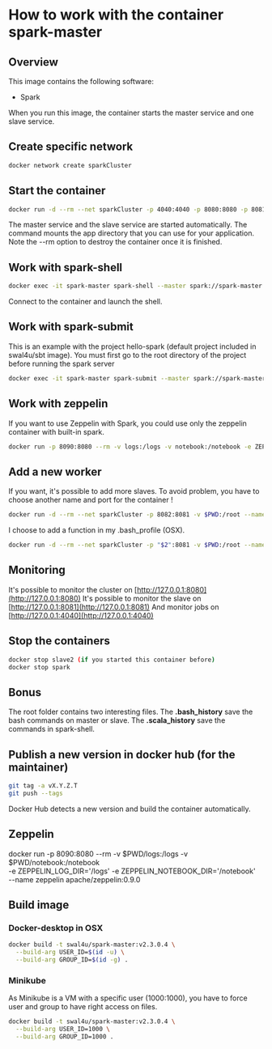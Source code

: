 # How to work with the container spark-master

## Overview

This image contains the following software:

- Spark

When you run this image, the container starts the master service and one slave service.

## Create specific network

```bash
docker network create sparkCluster
```

## Start the container

```bash
docker run -d --rm --net sparkCluster -p 4040:4040 -p 8080:8080 -p 8081:8081 -v $PWD:/app --name spark-master -h spark-master swal4u/spark-master:v2.3.0.4
```

The master service and the slave service are started automatically.
The command mounts the app directory that you can use for your application.
Note the --rm option to destroy the container once it is finished.

## Work with spark-shell

```bash
docker exec -it spark-master spark-shell --master spark://spark-master:7077 --executor-memory 2G
```

Connect to the container and launch the shell.

## Work with spark-submit

This is an example with the project hello-spark (default project included in swal4u/sbt image).
You must first go to the root directory of the project before running the spark server

```bash
docker exec -it spark-master spark-submit --master spark://spark-master:7077 --executor-memory 2G --class fr.stephanewalter.hello.Connexion target/scala-2.12/hello-spark_2.11-0.0.1.jar
```

## Work with zeppelin

If you want to use Zeppelin with Spark, you could use only the zeppelin container with built-in spark.

```bash
docker run -p 8090:8080 --rm -v logs:/logs -v notebook:/notebook -e ZEPPELIN_LOG_DIR=/logs -e ZEPPELIN_NOTEBOOK_DIR=/notebook --name zeppelin apache/zeppelin:0.9.0
```

## Add a new worker

If you want, it's possible to add more slaves.
To avoid problem, you have to choose another name and port for the container !

```bash
docker run -d --rm --net sparkCluster -p 8082:8081 -v $PWD:/root --name slave2 -h slave2 swal4u/spark-slave:v2.4.2.1
```

I choose to add a function in my .bash_profile (OSX).

```bash
docker run -d --rm --net sparkCluster -p "$2":8081 -v $PWD:/root --name "$1" -h "$1" swal4u/spark-slave:v2.4.2.1
```

## Monitoring

It's possible to monitor the cluster on [http://127.0.0.1:8080](http://127.0.0.1:8080)
It's possible to monitor the slave on [http://127.0.0.1:8081](http://127.0.0.1:8081)
And monitor jobs on [http://127.0.0.1:4040](http://127.0.0.1:4040)

## Stop the containers

```bash
docker stop slave2 (if you started this container before)
docker stop spark
```

## Bonus

The root folder contains two interesting files.
The **.bash_history** save the bash commands on master or slave.
The **.scala_history** save the commands in spark-shell.

## Publish a new version in docker hub (for the maintainer)

```bash
git tag -a vX.Y.Z.T
git push --tags
```

Docker Hub detects a new version and build the container automatically.

## Zeppelin

docker run -p 8090:8080 --rm -v $PWD/logs:/logs -v $PWD/notebook:/notebook \
           -e ZEPPELIN_LOG_DIR='/logs' -e ZEPPELIN_NOTEBOOK_DIR='/notebook' \
           --name zeppelin apache/zeppelin:0.9.0

## Build image

### Docker-desktop in OSX

````bash
docker build -t swal4u/spark-master:v2.3.0.4 \
  --build-arg USER_ID=$(id -u) \
  --build-arg GROUP_ID=$(id -g) .
````

### Minikube

As Minikube is a VM with a specific user (1000:1000), you have to force user and group to have right access on files.

````bash
docker build -t swal4u/spark-master:v2.3.0.4 \
  --build-arg USER_ID=1000 \
  --build-arg GROUP_ID=1000 .
````

